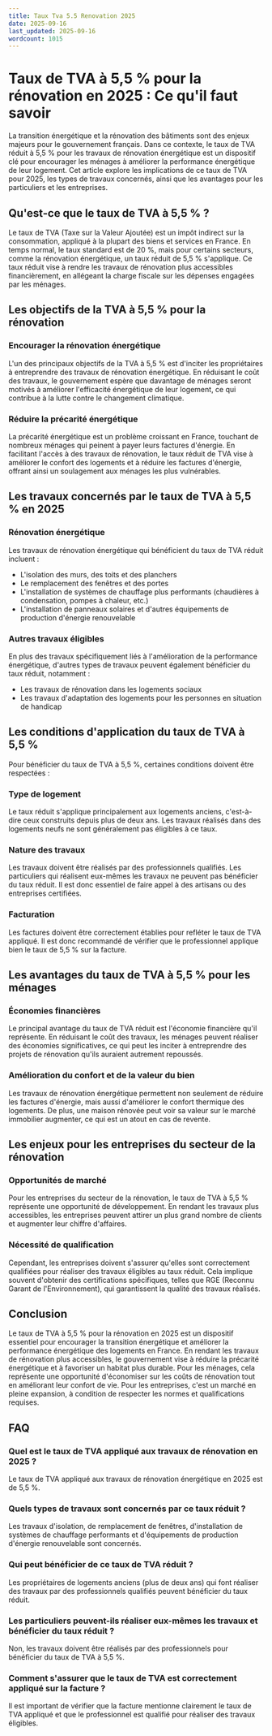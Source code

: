 ```yaml
---
title: Taux Tva 5.5 Renovation 2025
date: 2025-09-16
last_updated: 2025-09-16
wordcount: 1015
---
```


# Taux de TVA à 5,5 % pour la rénovation en 2025 : Ce qu'il faut savoir

La transition énergétique et la rénovation des bâtiments sont des enjeux majeurs pour le gouvernement français. Dans ce contexte, le taux de TVA réduit à 5,5 % pour les travaux de rénovation énergétique est un dispositif clé pour encourager les ménages à améliorer la performance énergétique de leur logement. Cet article explore les implications de ce taux de TVA pour 2025, les types de travaux concernés, ainsi que les avantages pour les particuliers et les entreprises.

## Qu'est-ce que le taux de TVA à 5,5 % ?

Le taux de TVA (Taxe sur la Valeur Ajoutée) est un impôt indirect sur la consommation, appliqué à la plupart des biens et services en France. En temps normal, le taux standard est de 20 %, mais pour certains secteurs, comme la rénovation énergétique, un taux réduit de 5,5 % s'applique. Ce taux réduit vise à rendre les travaux de rénovation plus accessibles financièrement, en allégeant la charge fiscale sur les dépenses engagées par les ménages.

## Les objectifs de la TVA à 5,5 % pour la rénovation

### Encourager la rénovation énergétique

L'un des principaux objectifs de la TVA à 5,5 % est d'inciter les propriétaires à entreprendre des travaux de rénovation énergétique. En réduisant le coût des travaux, le gouvernement espère que davantage de ménages seront motivés à améliorer l'efficacité énergétique de leur logement, ce qui contribue à la lutte contre le changement climatique.

### Réduire la précarité énergétique

La précarité énergétique est un problème croissant en France, touchant de nombreux ménages qui peinent à payer leurs factures d'énergie. En facilitant l'accès à des travaux de rénovation, le taux réduit de TVA vise à améliorer le confort des logements et à réduire les factures d'énergie, offrant ainsi un soulagement aux ménages les plus vulnérables.

## Les travaux concernés par le taux de TVA à 5,5 % en 2025

### Rénovation énergétique

Les travaux de rénovation énergétique qui bénéficient du taux de TVA réduit incluent :

- L'isolation des murs, des toits et des planchers
- Le remplacement des fenêtres et des portes
- L'installation de systèmes de chauffage plus performants (chaudières à condensation, pompes à chaleur, etc.)
- L'installation de panneaux solaires et d'autres équipements de production d'énergie renouvelable

### Autres travaux éligibles

En plus des travaux spécifiquement liés à l'amélioration de la performance énergétique, d'autres types de travaux peuvent également bénéficier du taux réduit, notamment :

- Les travaux de rénovation dans les logements sociaux
- Les travaux d'adaptation des logements pour les personnes en situation de handicap

## Les conditions d'application du taux de TVA à 5,5 %

Pour bénéficier du taux de TVA à 5,5 %, certaines conditions doivent être respectées :

### Type de logement

Le taux réduit s'applique principalement aux logements anciens, c'est-à-dire ceux construits depuis plus de deux ans. Les travaux réalisés dans des logements neufs ne sont généralement pas éligibles à ce taux.

### Nature des travaux

Les travaux doivent être réalisés par des professionnels qualifiés. Les particuliers qui réalisent eux-mêmes les travaux ne peuvent pas bénéficier du taux réduit. Il est donc essentiel de faire appel à des artisans ou des entreprises certifiées.

### Facturation

Les factures doivent être correctement établies pour refléter le taux de TVA appliqué. Il est donc recommandé de vérifier que le professionnel applique bien le taux de 5,5 % sur la facture.

## Les avantages du taux de TVA à 5,5 % pour les ménages

### Économies financières

Le principal avantage du taux de TVA réduit est l'économie financière qu'il représente. En réduisant le coût des travaux, les ménages peuvent réaliser des économies significatives, ce qui peut les inciter à entreprendre des projets de rénovation qu'ils auraient autrement repoussés.

### Amélioration du confort et de la valeur du bien

Les travaux de rénovation énergétique permettent non seulement de réduire les factures d'énergie, mais aussi d'améliorer le confort thermique des logements. De plus, une maison rénovée peut voir sa valeur sur le marché immobilier augmenter, ce qui est un atout en cas de revente.

## Les enjeux pour les entreprises du secteur de la rénovation

### Opportunités de marché

Pour les entreprises du secteur de la rénovation, le taux de TVA à 5,5 % représente une opportunité de développement. En rendant les travaux plus accessibles, les entreprises peuvent attirer un plus grand nombre de clients et augmenter leur chiffre d'affaires.

### Nécessité de qualification

Cependant, les entreprises doivent s'assurer qu'elles sont correctement qualifiées pour réaliser des travaux éligibles au taux réduit. Cela implique souvent d'obtenir des certifications spécifiques, telles que RGE (Reconnu Garant de l'Environnement), qui garantissent la qualité des travaux réalisés.

## Conclusion

Le taux de TVA à 5,5 % pour la rénovation en 2025 est un dispositif essentiel pour encourager la transition énergétique et améliorer la performance énergétique des logements en France. En rendant les travaux de rénovation plus accessibles, le gouvernement vise à réduire la précarité énergétique et à favoriser un habitat plus durable. Pour les ménages, cela représente une opportunité d'économiser sur les coûts de rénovation tout en améliorant leur confort de vie. Pour les entreprises, c'est un marché en pleine expansion, à condition de respecter les normes et qualifications requises.

## FAQ

### Quel est le taux de TVA appliqué aux travaux de rénovation en 2025 ?

Le taux de TVA appliqué aux travaux de rénovation énergétique en 2025 est de 5,5 %.

### Quels types de travaux sont concernés par ce taux réduit ?

Les travaux d'isolation, de remplacement de fenêtres, d'installation de systèmes de chauffage performants et d'équipements de production d'énergie renouvelable sont concernés.

### Qui peut bénéficier de ce taux de TVA réduit ?

Les propriétaires de logements anciens (plus de deux ans) qui font réaliser des travaux par des professionnels qualifiés peuvent bénéficier du taux réduit.

### Les particuliers peuvent-ils réaliser eux-mêmes les travaux et bénéficier du taux réduit ?

Non, les travaux doivent être réalisés par des professionnels pour bénéficier du taux de TVA à 5,5 %.

### Comment s'assurer que le taux de TVA est correctement appliqué sur la facture ?

Il est important de vérifier que la facture mentionne clairement le taux de TVA appliqué et que le professionnel est qualifié pour réaliser des travaux éligibles.
